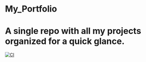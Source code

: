 # My_Portfolio
A single repo with all my projects organized for a quick glance.
====
[![CI](https://github.com/nvmcr/My_Portfolio/actions/workflows/blank.yml/badge.svg)](https://github.com/nvmcr/My_Portfolio/actions/workflows/blank.yml)
